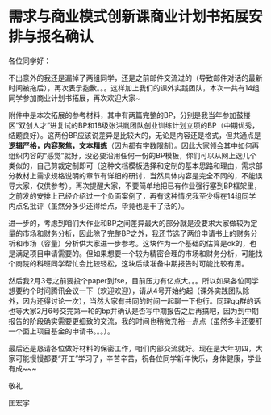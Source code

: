 # 需求与商业模式创新课商业计划书拓展安排与报名确认

各位同学好：

   不出意外的我还是漏掉了两组同学，还是之前邮件交流过的（导致邮件对话的最新时间被拖后），再次表示抱歉。。。这样加上我们的课外实践团队，本次一共有14组同学参加商业计划书拓展，再次欢迎大家~

   

   附件中是本次拓展的参考材料，其中有两篇完整的BP，分别是我当年参加鼓楼区“双创人才”进复试的BP和18级张洪胤团队创业训练计划立项的BP（中期优秀，结题良好）。这两份BP应该说差异是比较大的，无论是内容还是格式，但共通点是**逻辑严格，内容聚焦，文本精练**（因为都有字数限制）。因此大家领会其中如何再组织内容的“感觉”就好，没必要沿用任何一份的BP模板，你们可以从网上选几个类似的，自己剪裁定制即可（这种文档模板选择和定制的基本思路和理由，需求部分教材上需求规格说明的章节有详细的研讨，当然具体内容是完全不同的，不能误导大家，仅供参考）。再次提醒大家，不要简单地把已有作业强行塞到BP框架里，之前发的安排上已经介绍过一个负面案例了，再有这种情况我至少得在14组同学内点名批评（虽然分多少还得给点，毕竟也是干了活的）。

  

   进一步的，考虑到咱们大作业和BP之间差异最大的部分就是没要求大家做较为定量的市场和财务分析，因此除了完整BP之外，我还节选了两份申请书上的财务分析和市场（容量）分析供大家进一步参考。这块作为一个基础的估算是ok的，也是满足项目申请需要的。但如果想要一个较为精密合理的市场和财务分析，可能找个商院的科班同学帮忙会比较轻松，这块后续准备中期报告时可能比较有用。

   然后我2月3号之前要投个paper到fse，目前压力有亿点大。。。所以如果各位同学想要约个时间腾讯会议一下（欢迎欢迎），请从4号开始约起（课外实践团队除外，因为还得讨论一次），当然大家有共同的时间一起聊一下也行。同理qq群的话也等大家2月6号交完第一轮的bp并确认是否写中期报告之后再搞吧，因为到中期报告的阶段确实需要更细致的交流，我的时间也稍微充裕一点点（虽然多半还要肝一个面上项目基金的申请书。。。）。

   最后还是恳请各位做好材料的保密工作，咱们内部交流就好。现在是大年初四，大家可能慢慢都要“开工”学习了，辛苦辛苦，祝各位同学新年快乐，身体健康，学业有成~~~

敬礼

匡宏宇